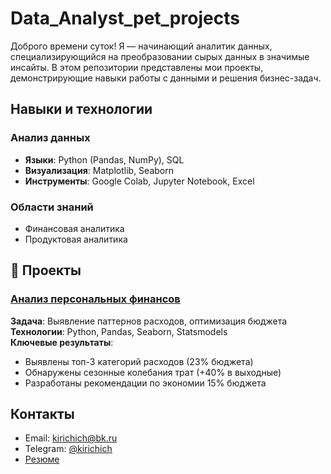 # Data_Analyst_pet_projects
Доброго времени суток! Я — начинающий аналитик данных, специализирующийся на преобразовании сырых данных в значимые инсайты. В этом репозитории представлены мои проекты, демонстрирующие навыки работы с данными и решения бизнес-задач.

## Навыки и технологии
### **Анализ данных**
- **Языки**: Python (Pandas, NumPy), SQL
- **Визуализация**: Matplotlib, Seaborn
- **Инструменты**: Google Colab, Jupyter Notebook, Excel

### **Области знаний**
- Финансовая аналитика
- Продуктовая аналитика

## 📂 Проекты

### [Анализ персональных финансов](https://github.com/kirichich1/-Data_Analyst_pet_projects/tree/main/personal_finance_analysis)

**Задача**: Выявление паттернов расходов, оптимизация бюджета  
**Технологии**: Python, Pandas, Seaborn, Statsmodels  
**Ключевые результаты**:
- Выявлены топ-3 категорий расходов (23% бюджета)
- Обнаружены сезонные колебания трат (+40% в выходные)
- Разработаны рекомендации по экономии 15% бюджета

## Контакты
- Email: kirichich@bk.ru
- Telegram: [@kirichich](https://t.me/kirichich)
- [Резюме](https://hh.ru/resume/9bffa76aff0ddaa9270039ed1f53714742447a)
